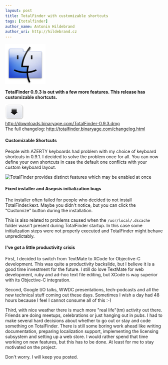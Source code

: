 ```yaml
---
layout: post
title: TotalFinder with customizable shortcuts
tags: [totalfinder]
author_name: Antonin Hildebrand
author_uri: http://hildebrand.cz
---
```


<img src="/shared/img/icons/totalfinder-128.png" class="intro-icon"/>

**TotalFinder 0.9.3 is out with a few more features. This release has customizable shortcuts.**

<div class="blog-download">
  <a class="download-link" href="http://downloads.binaryage.com/TotalFinder-0.9.3.dmg"><img src="/shared/img/small-download-button.png"/><div>http://downloads.binaryage.com/TotalFinder-0.9.3.dmg</div></a>
  <div class="download-note">The full changelog: <a href="http://totalfinder.binaryage.com/changelog.html">http://totalfinder.binaryage.com/changelog.html</a></div>
</div>

#### Customizable Shortcuts

People with AZERTY keyboards had problem with my choice of keyboard shortcuts in 0.9.1. I decided to solve the problem once for all. You can now define your own shortcuts in case the default one conflicts with your custom keyboard layout.

<img class="clear blog-image no-shadow" style="width:300px" src="/images/totalfinder-customizable-keyboard-shortcuts.png" title="TotalFinder provides distinct features which may be enabled at once">

#### Fixed installer and Asepsis initialization bugs

The installer often failed for people who decided to not install TotalFinder.kext. Maybe you didn't notice, but you can click the "Customize" button during the installation. 

This is also related to problems caused when the `/usr/local/.dscache` folder wasn't present during TotalFinder startup. In this case some initialization steps were not properly executed and TotalFinder might behave unpredictably.

#### I've got a little productivity crisis

First, I decided to switch from TextMate to XCode for Objective-C development. This was quite a productivity backslide, but I believe it is a good time investment for the future. I still do love TextMate for web development, ruby and ad-hoc text file editing, but XCode is way superior with its Objective-C integration.

Second, Google I/O talks, WWDC presentations, tech-podcasts and all the new technical stuff coming out these days. Sometimes I wish a day had 48 hours because I feel I cannot consume all of this :-)

Third, with nice weather there is much more "real life"(tm) activity out there. Friends are doing meetups, celebrations or just hanging out in pubs. I had to make several hard decisions about whether to go out or stay and code something on TotalFinder. There is still some boring work ahead like writing documentation, preparing localization support, implementing the licensing subsystem and setting up a web store. I would rather spend that time working on new features, but this has to be done. At least for me to stay motivated on the project.

Don't worry. I will keep you posted.